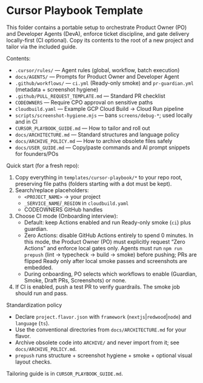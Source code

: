 # Cursor Playbook Template

This folder contains a portable setup to orchestrate Product Owner (PO) and Developer Agents (DevA), enforce ticket discipline, and gate delivery locally-first (CI optional). Copy its contents to the root of a new project and tailor via the included guide.

Contents:
- `.cursor/rules/` — Agent rules (global, workflow, batch execution)
- `docs/AGENTS/` — Prompts for Product Owner and Developer Agent
- `.github/workflows/` — `ci.yml` (Ready-only smoke) and `pr-guardian.yml` (metadata + screenshot hygiene)
- `.github/PULL_REQUEST_TEMPLATE.md` — Standard PR checklist
- `CODEOWNERS` — Require CPO approval on sensitive paths
- `cloudbuild.yaml` — Example GCP Cloud Build → Cloud Run pipeline
- `scripts/screenshot-hygiene.mjs` — bans `screens/debug-*`; used locally and in CI
- `CURSOR_PLAYBOOK_GUIDE.md` — How to tailor and roll out
- `docs/ARCHITECTURE.md` — Standard structures and language policy
- `docs/ARCHIVE_POLICY.md` — How to archive obsolete files safely
 - `docs/USER_GUIDE.md` — Copy/paste commands and AI prompt snippets for founders/POs

Quick start (for a fresh repo):
1) Copy everything in `templates/cursor-playbook/*` to your repo root, preserving file paths (folders starting with a dot must be kept).
2) Search/replace placeholders:
   - `<PROJECT_NAME>` → your project
   - `_SERVICE_NAME`/`_REGION` in `cloudbuild.yaml`
   - CODEOWNERS GitHub handles
3) Choose CI mode (Onboarding interview):
   - Default: keep Actions enabled and run Ready-only smoke (`ci`) plus guardian.
   - Zero Actions: disable GitHub Actions entirely to spend 0 minutes. In this mode, the Product Owner (PO) must explicitly request “Zero Actions” and enforce local gates only. Agents must run `npm run prepush` (lint → typecheck → build → smoke) before pushing; PRs are flipped Ready only after local smoke passes and screenshots are embedded.
   - During onboarding, PO selects which workflows to enable (Guardian, Smoke, Draft PRs, Screenshots) or none.
4) If CI is enabled, push a test PR to verify guardrails. The smoke job should run and pass.

Standardization policy
- Declare `project.flavor.json` with `framework` (`nextjs`|`redwood`|`node`) and `language` (`ts`).
- Use the conventional directories from `docs/ARCHITECTURE.md` for your flavor.
- Archive obsolete code into `ARCHIVE/` and never import from it; see `docs/ARCHIVE_POLICY.md`.
- `prepush` runs structure + screenshot hygiene + smoke + optional visual layout checks.

Tailoring guide is in `CURSOR_PLAYBOOK_GUIDE.md`.
